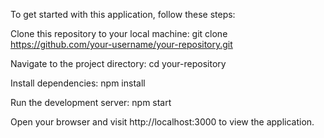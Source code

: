 To get started with this application, follow these steps:

Clone this repository to your local machine: git clone https://github.com/your-username/your-repository.git

Navigate to the project directory: cd your-repository

Install dependencies: npm install

Run the development server: npm start

Open your browser and visit http://localhost:3000 to view the application.
